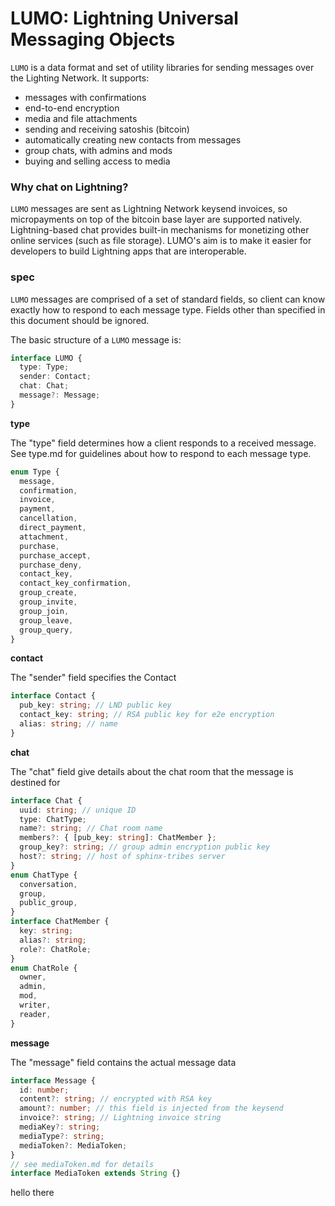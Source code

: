 # LUMO: Lightning Universal Messaging Objects

`LUMO` is a data format and set of utility libraries for sending messages over the Lighting Network. It supports:

- messages with confirmations
- end-to-end encryption
- media and file attachments
- sending and receiving satoshis (bitcoin)
- automatically creating new contacts from messages
- group chats, with admins and mods
- buying and selling access to media

### Why chat on Lightning?

`LUMO` messages are sent as Lightning Network keysend invoices, so micropayments on top of the bitcoin base layer are supported natively. Lightning-based chat provides built-in mechanisms for monetizing other online services (such as file storage). LUMO's aim is to make it easier for developers to build Lightning apps that are interoperable.

### spec

`LUMO` messages are comprised of a set of standard fields, so client can know exactly how to respond to each message type. Fields other than specified in this document should be ignored.

The basic structure of a `LUMO` message is:

```ts
interface LUMO {
  type: Type;
  sender: Contact;
  chat: Chat;
  message?: Message;
}
```

**type**

The "type" field determines how a client responds to a received message. See type.md for guidelines about how to respond to each message type.

```ts
enum Type {
  message,
  confirmation,
  invoice,
  payment,
  cancellation,
  direct_payment,
  attachment,
  purchase,
  purchase_accept,
  purchase_deny,
  contact_key,
  contact_key_confirmation,
  group_create,
  group_invite,
  group_join,
  group_leave,
  group_query,
}
```

**contact**

The "sender" field specifies the Contact

```ts
interface Contact {
  pub_key: string; // LND public key
  contact_key: string; // RSA public key for e2e encryption
  alias: string; // name
}
```

**chat**

The "chat" field give details about the chat room that the message is destined for

```ts
interface Chat {
  uuid: string; // unique ID
  type: ChatType;
  name?: string; // Chat room name
  members?: { [pub_key: string]: ChatMember };
  group_key?: string; // group admin encryption public key
  host?: string; // host of sphinx-tribes server
}
enum ChatType {
  conversation,
  group,
  public_group,
}
interface ChatMember {
  key: string;
  alias?: string;
  role?: ChatRole;
}
enum ChatRole {
  owner,
  admin,
  mod,
  writer,
  reader,
}
```

**message**

The "message" field contains the actual message data

```ts
interface Message {
  id: number;
  content?: string; // encrypted with RSA key
  amount?: number; // this field is injected from the keysend
  invoice?: string; // Lightning invoice string
  mediaKey?: string;
  mediaType?: string;
  mediaToken?: MediaToken;
}
// see mediaToken.md for details
interface MediaToken extends String {}
```

hello there
